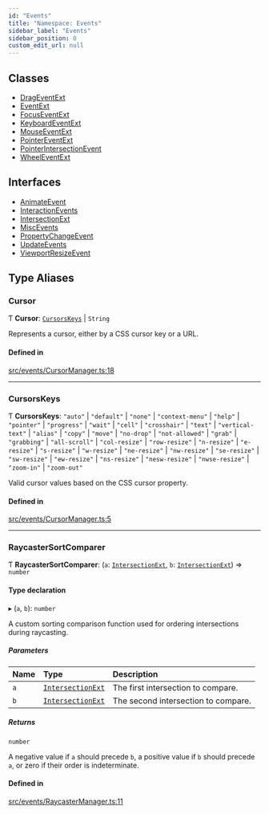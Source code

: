 ```yaml
---
id: "Events"
title: "Namespace: Events"
sidebar_label: "Events"
sidebar_position: 0
custom_edit_url: null
---
```


## Classes

- [DragEventExt](../classes/Events.DragEventExt.md)
- [EventExt](../classes/Events.EventExt.md)
- [FocusEventExt](../classes/Events.FocusEventExt.md)
- [KeyboardEventExt](../classes/Events.KeyboardEventExt.md)
- [MouseEventExt](../classes/Events.MouseEventExt.md)
- [PointerEventExt](../classes/Events.PointerEventExt.md)
- [PointerIntersectionEvent](../classes/Events.PointerIntersectionEvent.md)
- [WheelEventExt](../classes/Events.WheelEventExt.md)

## Interfaces

- [AnimateEvent](../interfaces/Events.AnimateEvent.md)
- [InteractionEvents](../interfaces/Events.InteractionEvents.md)
- [IntersectionExt](../interfaces/Events.IntersectionExt.md)
- [MiscEvents](../interfaces/Events.MiscEvents.md)
- [PropertyChangeEvent](../interfaces/Events.PropertyChangeEvent.md)
- [UpdateEvents](../interfaces/Events.UpdateEvents.md)
- [ViewportResizeEvent](../interfaces/Events.ViewportResizeEvent.md)

## Type Aliases

### Cursor

Ƭ **Cursor**: [`CursorsKeys`](Events.md#cursorskeys) \| `String`

Represents a cursor, either by a CSS cursor key or a URL.

#### Defined in

[src/events/CursorManager.ts:18](https://github.com/agargaro/three.ez/blob/935aabc/src/events/CursorManager.ts#L18)

___

### CursorsKeys

Ƭ **CursorsKeys**: ``"auto"`` \| ``"default"`` \| ``"none"`` \| ``"context-menu"`` \| ``"help"`` \| ``"pointer"`` \| ``"progress"`` \| ``"wait"`` \| ``"cell"`` \| ``"crosshair"`` \| ``"text"`` \| ``"vertical-text"`` \| ``"alias"`` \| ``"copy"`` \| ``"move"`` \| ``"no-drop"`` \| ``"not-allowed"`` \| ``"grab"`` \| ``"grabbing"`` \| ``"all-scroll"`` \| ``"col-resize"`` \| ``"row-resize"`` \| ``"n-resize"`` \| ``"e-resize"`` \| ``"s-resize"`` \| ``"w-resize"`` \| ``"ne-resize"`` \| ``"nw-resize"`` \| ``"se-resize"`` \| ``"sw-resize"`` \| ``"ew-resize"`` \| ``"ns-resize"`` \| ``"nesw-resize"`` \| ``"nwse-resize"`` \| ``"zoom-in"`` \| ``"zoom-out"``

Valid cursor values based on the CSS cursor property.

#### Defined in

[src/events/CursorManager.ts:5](https://github.com/agargaro/three.ez/blob/935aabc/src/events/CursorManager.ts#L5)

___

### RaycasterSortComparer

Ƭ **RaycasterSortComparer**: (`a`: [`IntersectionExt`](../interfaces/Events.IntersectionExt.md), `b`: [`IntersectionExt`](../interfaces/Events.IntersectionExt.md)) => `number`

#### Type declaration

▸ (`a`, `b`): `number`

A custom sorting comparison function used for ordering intersections during raycasting.

##### Parameters

| Name | Type | Description |
| :------ | :------ | :------ |
| `a` | [`IntersectionExt`](../interfaces/Events.IntersectionExt.md) | The first intersection to compare. |
| `b` | [`IntersectionExt`](../interfaces/Events.IntersectionExt.md) | The second intersection to compare. |

##### Returns

`number`

A negative value if `a` should precede `b`, a positive value if `b` should precede `a`, or zero if their order is indeterminate.

#### Defined in

[src/events/RaycasterManager.ts:11](https://github.com/agargaro/three.ez/blob/935aabc/src/events/RaycasterManager.ts#L11)
